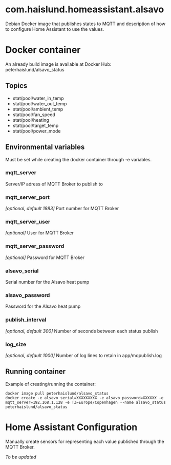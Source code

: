 # com.haislund.homeassistant.alsavo

Debian Docker image that publishes states to MQTT and description of how to configure Home Assistant to use the values.

# Docker container
An already build image is available at Docker Hub: peterhaislund/alsavo_status

## Topics
- stat/pool/water_in_temp
- stat/pool/water_out_temp
- stat/pool/ambient_temp
- stat/pool/fan_speed
- stat/pool/heating
- stat/pool/target_temp
- stat/pool/power_mode

## Environmental variables
Must be set while creating the docker container through -e variables.

### mqtt_server
Server/IP adress of MQTT Broker to publish to

### mqtt_server_port
*[optional, default 1883]* Port number for MQTT Broker

### mqtt_server_user
*[optional]* User for MQTT Broker

### mqtt_server_password
*[optional]* Password for MQTT Broker

### alsavo_serial
Serial number for the Alsavo heat pump

### alsavo_password
Password for the Alsavo heat pump

### publish_interval
*[optional, default 300]* Number of seconds between each status publish

### log_size
*[optional, default 1000]* Number of log lines to retain in app/mqpublish.log

## Running container
Example of creating/running the container:

```
docker image pull peterhaislund/alsavo_status
docker create -e alsavo_serial=XXXXXXXXX -e alsavo_password=XXXXXX -e mqtt_server=192.168.1.128 -e TZ=Europe/Copenhagen --name alsavo_status peterhaislund/alsavo_status
```

# Home Assistant Configuration
Manually create sensors for representing each value published through the MQTT Broker.

*To be updated*
